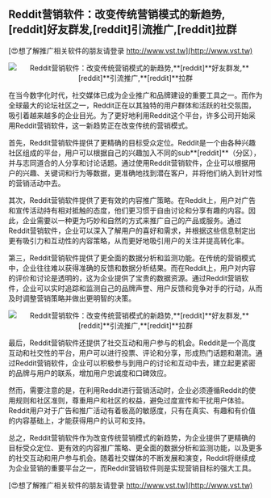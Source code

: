 ## **Reddit营销软件：改变传统营销模式的新趋势,**[reddit]**好友群发,**[reddit]**引流推广,**[reddit]**拉群**

[😍想了解推广相关软件的朋友请登录 http://www.vst.tw](http://www.vst.tw)

 <center><img src="https://vst.tw/MP4/tuiguang/png/6.png" alt="Reddit营销软件：改变传统营销模式的新趋势,**[reddit]**好友群发,**[reddit]**引流推广,**[reddit]**拉群"></center>

在当今数字化时代，社交媒体已成为企业推广和品牌建设的重要工具之一。而作为全球最大的论坛社区之一，Reddit正在以其独特的用户群体和活跃的社交氛围，吸引着越来越多的企业目光。为了更好地利用Reddit这个平台，许多公司开始采用Reddit营销软件，这一新趋势正在改变传统的营销模式。

首先，Reddit营销软件提供了更精确的目标受众定位。Reddit是一个由各种兴趣社区组成的平台，用户可以根据自己的兴趣加入不同的sub**[reddit]**（分区），并与志同道合的人分享和讨论话题。通过使用Reddit营销软件，企业可以根据用户的兴趣、关键词和行为等数据，更准确地找到潜在客户，并将他们纳入到针对性的营销活动中去。

其次，Reddit营销软件提供了更有效的内容推广策略。在Reddit上，用户对广告和宣传活动持有相对抵触的态度，他们更习惯于自由讨论和分享有趣的内容。因此，企业需要以一种更为巧妙和自然的方式来推广自己的产品或服务。通过Reddit营销软件，企业可以深入了解用户的喜好和需求，并根据这些信息制定出更有吸引力和互动性的内容策略，从而更好地吸引用户的关注并提高转化率。

第三，Reddit营销软件提供了更全面的数据分析和监测功能。在传统的营销模式中，企业往往难以获得准确的反馈和数据分析结果。而在Reddit上，用户对内容的评价和讨论是透明的，这为企业提供了宝贵的数据资源。通过Reddit营销软件，企业可以实时追踪和监测自己的品牌声誉、用户反馈和竞争对手的行动，从而及时调整营销策略并做出更明智的决策。

 <center><img src="https://vst.tw/MP4/tuiguang/png/1.png" alt="Reddit营销软件：改变传统营销模式的新趋势,**[reddit]**好友群发,**[reddit]**引流推广,**[reddit]**拉群"></center>

最后，Reddit营销软件还提供了社交互动和用户参与的机会。Reddit是一个高度互动和社交性的平台，用户可以进行投票、评论和分享，形成热门话题和潮流。通过Reddit营销软件，企业可以积极参与到用户的讨论和互动中去，建立起更紧密的品牌与用户的联系，增加用户忠诚度和口碑效应。

然而，需要注意的是，在利用Reddit进行营销活动时，企业必须遵循Reddit的使用规则和社区准则，尊重用户和社区的权益，避免过度宣传和干扰用户体验。Reddit用户对于广告和推广活动有着极高的敏感度，只有在真实、有趣和有价值的内容基础上，才能获得用户的认可和支持。

总之，Reddit营销软件作为改变传统营销模式的新趋势，为企业提供了更精确的目标受众定位、更有效的内容推广策略、更全面的数据分析和监测功能，以及更多的社交互动和用户参与机会。随着社交媒体的不断发展和演变，Reddit将继续成为企业营销的重要平台之一，而Reddit营销软件则是实现营销目标的强大工具。

[😍想了解推广相关软件的朋友请登录 http://www.vst.tw](http://www.vst.tw)




